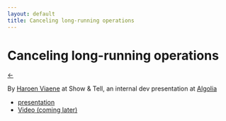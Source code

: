 ```yaml
---
layout: default
title: Canceling long-running operations
---
```


# Canceling long-running operations

[←](../..)

By [Haroen Viaene](https://haroen.me) at Show & Tell, an internal dev presentation at [Algolia](https://algolia.com)

* [presentation](https://docs.google.com/presentation/d/e/2PACX-1vSfpTqebx0qJpeK0miqXOVWoSyA7IKRHCLmPb8t14SDx2bIxPMs9mVsptV4uVGHRo740Jn-K08IQSk2/pub?start=false&loop=false&delayms=60000)
* [Video (coming later)](/)
